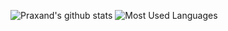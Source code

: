 ![Praxand's github stats](https://github-readme-stats.vercel.app/api?username=praxand&show_icons=true&theme=radical)
![Most Used Languages](https://github-readme-stats.vercel.app/api/top-langs/?username=anuraghazra&layout=compact)
